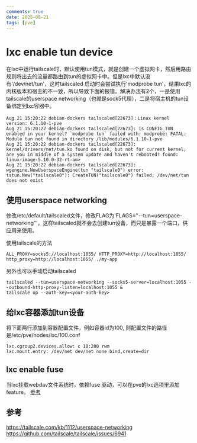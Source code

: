 ```yaml
---
comments: true
date: 2025-08-21
tags: [pve]
---
```


# lxc enable tun device
在lxc中运行tailscale时，默认使用tun模式，就是创建一个虚拟网卡，然后用路由规则将出去的流量都路由到tun的虚拟网卡中。但是lxc中默认没有'/dev/net/tun'，这时tailscaled 启动时会尝试执行'modprobe tun'，结果lxc的内核版本和宿主的不一致，所以导致下面的报错。解决办法有2个，一是使用tailscale的userspace networking（也就是sock5代理），二是将宿主机的tun设备绑定到lxc容器中。

```
Aug 21 15:20:22 debian-dockers tailscaled[22673]：Linux kernel version: 6.1.10-1-pve
Aug 21 15:20:22 debian-dockers tailscaled[22673]: is CONFIG_TUN enabled in your kernel? `modprobe tun` failed with: modprobe: FATAL: Module tun not found in directory /lib/modules/6.1.10-1-pve
Aug 21 15:20:22 debian-dockers tailscaled[22673]: kernel/drivers/net/tun.ko found on disk, but not for current kernel; are you in middle of a system update and haven't rebooted? found: linux-image-5.10.0-32-rt-am>
Aug 21 15:20:22 debian-dockers tailscaled[22673]: wgengine.NewUserspaceEngine(tun "tailscale0") error: tstun.New("tailscale0"): CreateTUN("tailscale0") failed; /dev/net/tun does not exist
```

## 使用userspace networking
修改/etc/default/tailscaled文件，修改FLAG为'FLAGS="--tun=userspace-networking"'，这样tailscaled就不会去创建tun设备，而只是暴露一个端口，供应用来使用。  

使用tailscale的方法
```
ALL_PROXY=socks5://localhost:1055/ HTTP_PROXY=http://localhost:1055/ http_proxy=http://localhost:1055/ ./my-app
```

另外也可以手动启动tailscaled
```
tailscaled --tun=userspace-networking --socks5-server=localhost:1055 --outbound-http-proxy-listen=localhost:1055 &
tailscale up --auth-key=<your-auth-key>
```

## 给lxc容器添加tun设备

将下面两行添加到容器配置文件，例如容器id为100, 则配置文件的路径是/etc/pve/nodes/lxc/100.conf
```
lxc.cgroup2.devices.allow: c 10:200 rwm
lxc.mount.entry: /dev/net dev/net none bind,create=dir
```

## lxc enable fuse
当lxc挂载webdav文件系统时，依赖fuse 驱动，可以在pve的lxc选项里添加feature。 [参考](https://forum.proxmox.com/threads/persistently-use-fuse-inside-of-lxc-container.95810/) 

## 参考

https://tailscale.com/kb/1112/userspace-networking
https://github.com/tailscale/tailscale/issues/6941
